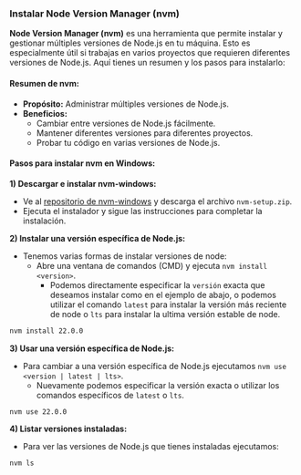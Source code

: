 ### Instalar Node Version Manager (nvm)
**Node Version Manager (nvm)** es una herramienta que permite instalar y gestionar múltiples versiones de Node.js en tu máquina. Esto es especialmente útil si trabajas en varios proyectos que requieren diferentes versiones de Node.js. Aquí tienes un resumen y los pasos para instalarlo:

#### Resumen de nvm:
- **Propósito:** Administrar múltiples versiones de Node.js.
- **Beneficios:**
    - Cambiar entre versiones de Node.js fácilmente.
    - Mantener diferentes versiones para diferentes proyectos.
    - Probar tu código en varias versiones de Node.js.

#### Pasos para instalar nvm en Windows:

**1) Descargar e instalar nvm-windows:**
- Ve al [repositorio de nvm-windows](https://github.com/coreybutler/nvm-windows) y descarga el archivo `nvm-setup.zip`.
- Ejecuta el instalador y sigue las instrucciones para completar la instalación.

**2) Instalar una versión específica de Node.js:**
- Tenemos varias formas de instalar versiones de node:
	- Abre una ventana de comandos (CMD) y ejecuta `nvm install <version>`.
		- Podemos directamente especificar la `versión` exacta que deseamos instalar como en el ejemplo de abajo, o podemos utilizar el comando `latest` para instalar la versión más reciente de node o `lts` para instalar la ultima versión estable de node.
``` sh
nvm install 22.0.0
```

**3) Usar una versión específica de Node.js:**
- Para cambiar a una versión específica de Node.js ejecutamos `nvm use <version | latest | lts>`.
	- Nuevamente podemos especificar la versión exacta o utilizar los comandos específicos de `latest` o `lts`.
``` sh
nvm use 22.0.0
```

**4) Listar versiones instaladas:**
- Para ver las versiones de Node.js que tienes instaladas ejecutamos:
``` sh
nvm ls
```